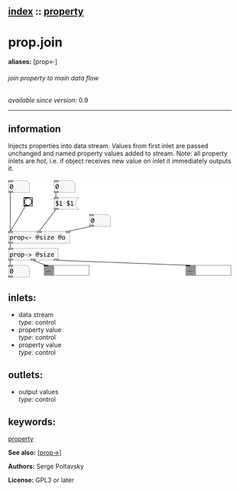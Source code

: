 [index](index.html) :: [property](category_property.html)
---

# prop.join
**aliases:** [prop&lt;-]


###### join property to main data flow

*available since version:* 0.9

---


## information
Injects properties into data stream. Values from first inlet are passed unchanged and named property values added to stream. Note: all property inlets are *hot*, i.e. if object receives new value on inlet it immediately outputs it.


[![example](../examples/img/prop.join.jpg)](../examples/pd/prop.join.pd)









## inlets:

* data stream<br>
_type:_ control
* property value<br>
_type:_ control
* property value<br>
_type:_ control



## outlets:

* output values<br>
_type:_ control



## keywords:

[property](keywords/property.html)



**See also:**
[\[prop-&gt;\]](prop-%3E.html)




**Authors:** Serge Poltavsky




**License:** GPL3 or later





